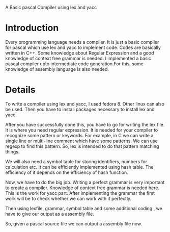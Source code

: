 A Basic pascal Compiler using lex and yacc

# Introduction #

Every programming language needs a compiler. It is just a basic compiler
for pascal which use lex and yacc to implement code. Codes are basically written
in C++. Some knowledge about Regular Expression and a good knowledge of context
free grammar is needed. I implemented a basic pascal compiler upto intermediate code
generation.For this, some knowledge of assembly language is also needed.


# Details #

To write a compiler using lex and yacc, I used fedora 8. Other linux can also be used.
Then you have to install packages necessary to install lex and yacc.

After you have successfully done this, you have to go for writing the lex file.
It is where you need regular expression. It is needed for your compiler to recognize some pattern or keywords. For example, in C we can write a single line or multi-line comment which have some patterns. We can use regexp to find this pattern. So, lex is intended to do that pattern matching things.

We will also need a symbol table for storing identifiers, numbers for calculation etc. It can be efficiently implemented using hash table. The efficiency of it depends on the efficiency of hash function.

Now, we have to do the big job. Writing a perfect grammar is very important to create a compiler. Knowledge of context free grammar is needed here. This is the work for yacc part.
After implementing the grammar the first work will be to check whether we can work with it perfectly.

Then using lexfile, grammar, symbol table and some additional coding , we have to give our output as a assembly file.

So, given a pascal source file we can output a assembly file now.